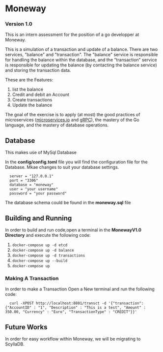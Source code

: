 # Moneway
### Version 1.0
This is an intern assessment for the position of a go developper at Moneway.

This is a simulation of a transaction and update of a balance. There are two services, "balance" and "transaction". The "balance" service is responsible for handling the balance within the database, and the "transaction" service is responsible for updating the balance (by contacting the balance service) and storing the transaction data.

These are the Features:
1. list the balance
2. Credit and debit an Account
3. Create transactions
4. Update the balance 

The goal of the exercise is to apply (at most) the good practices of microservices ([microservices.io](https:microservices.io) and [gRPC](grpc.io)), the mastery of the Go language, and the mastery of database operations.


## Database
This makes use of MySql Database

In the **config/config.toml** file you will find the configuration file for the Database. Mkae changes to suit your database settings. 

      server = "127.0.0.1"
      port = "3306"
      database = "moneway"
      user = "your username"
      password = "your password"
      

The database schema could be found in the **moneway.sql** file


## Building and Running
In order to build and run code,open a terminal in the **MonewayV1.0 Directory** and execute the following code:
1. ``docker-compose up -d etcd ``
2. ``docker-compose up -d balance``
3. ``docker-compose up -d transactions``
4. ``docker-compose up --build``
5. ``docker-compose up``
      

### Making A Transaction
In order to make a Transaction Open a New terminal and run the following code:
      
      curl -XPOST http://localhost:8801/transct -d '{"transaction": {"AccountID" : "1", "Description" : "This is a test", "Amount" : 350.00, "Currency" : "Euro", "TransactionType" : "CREDIT"}}'
      
 ## Future Works
 In order for easy workflow within Moneway, we will be migrating to ScyllaDB.
